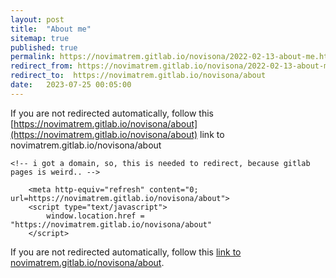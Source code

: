 ```yaml
---
layout: post
title:  "About me"
sitemap: true
published: true
permalink: https://novimatrem.gitlab.io/novisona/2022-02-13-about-me.html
redirect_from: https://novimatrem.gitlab.io/novisona/2022-02-13-about-me.html
redirect_to:  https://novimatrem.gitlab.io/novisona/about
date:   2023-07-25 00:05:00
---
```

If you are not redirected automatically, follow this [https://novimatrem.gitlab.io/novisona/about](https://novimatrem.gitlab.io/novisona/about) link to novimatrem.gitlab.io/novisona/about
<html lang="en">
<head>
	<meta charset="utf-8">
	<title>About | Novimatrem - Novisona</title>
	 <link rel="canonical" href="https://novimatrem.uk/novisona/about">
	<!--[if IE]>
		<script src="https://html5shiv.googlecode.com/svn/trunk/html5.js"></script>
	<![endif]-->
	
	<!-- i got a domain, so, this is needed to redirect, because gitlab pages is weird.. -->
<script type="text/javascript">
console.log("trying to redirect to new new")
if (window.location.pathname == '/novisona/2022-02-13-about-me.html') {
   window.location.replace("https://novimatrem.gitlab.io/novisona/about/"); 
}
</script>

<link rel="canonical" href="https://novimatrem.uk/novisona/about">
<!-- /i got a domain, so, this is needed to redirect, because gitlab pages is weird.. -->

        <meta http-equiv="refresh" content="0; url=https://novimatrem.gitlab.io/novisona/about">
        <script type="text/javascript">
            window.location.href = "https://novimatrem.gitlab.io/novisona/about"
        </script>
        
</head>

<body>

If you are not redirected automatically, follow this <a href='https://novimatrem.gitlab.io/novisona/about'>link to novimatrem.gitlab.io/novisona/about</a>.

</body>
</html>

